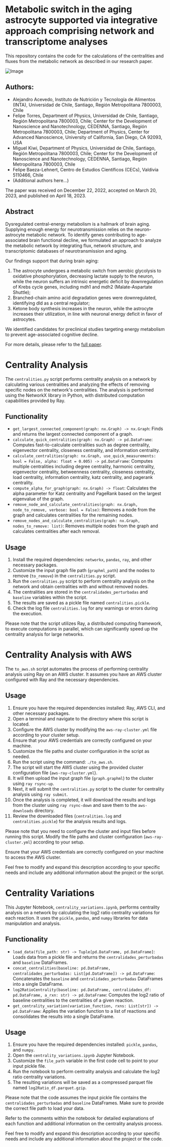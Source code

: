 # Metabolic switch in the aging astrocyte supported via integrative approach comprising network and transcriptome analyses

This repository contains the code for the calculations of the centralities and fluxes from the metabolic network as described in our research paper. 

![Image](images/net_analysis.png)
## Authors:

- Alejandro Acevedo, Instituto de Nutrición y Tecnología de Alimentos (INTA), Universidad de Chile, Santiago, Región Metropolitana 7800003, Chile 
- Felipe Torres, Department of Physics, Universidad de Chile, Santiago, Región Metropolitana 7800003, Chile; Center for the Development of Nanoscience and Nanotechnology, CEDENNA, Santiago, Región Metropolitana 7800003, Chile; Department of Physics, Center for Advanced Nanoscience, University of California, San Diego, CA 92093, USA 
- Miguel Kiwi, Department of Physics, Universidad de Chile, Santiago, Región Metropolitana 7800003, Chile; Center for the Development of Nanoscience and Nanotechnology, CEDENNA, Santiago, Región Metropolitana 7800003, Chile
- Felipe Baeza-Lehnert, Centro de Estudios Científicos (CECs), Valdivia 5110466, Chile
- (Additional authors here...)

The paper was received on December 22, 2022, accepted on March 20, 2023, and published on April 18, 2023. 

## Abstract

Dysregulated central-energy metabolism is a hallmark of brain aging. Supplying enough energy for neurotransmission relies on the neuron-astrocyte metabolic network. To identify genes contributing to age-associated brain functional decline, we formulated an approach to analyze the metabolic network by integrating flux, network structure, and transcriptomic databases of neurotransmission and aging.

Our findings support that during brain aging:
1. The astrocyte undergoes a metabolic switch from aerobic glycolysis to oxidative phosphorylation, decreasing lactate supply to the neuron, while the neuron suffers an intrinsic energetic deficit by downregulation of Krebs cycle genes, including mdh1 and mdh2 (Malate-Aspartate Shuttle);
2. Branched-chain amino acid degradation genes were downregulated, identifying dld as a central regulator;
3. Ketone body synthesis increases in the neuron, while the astrocyte increases their utilization, in line with neuronal energy deficit in favor of astrocytes.

We identified candidates for preclinical studies targeting energy metabolism to prevent age-associated cognitive decline.

For more details, please refer to the [full paper](https://pubmed.ncbi.nlm.nih.gov/37074814/).

# Centrality Analysis

The `centralities.py` script performs centrality analysis on a network by calculating various centralities and analyzing the effects of removing specific nodes on the network's centralities. The analysis is performed using the NetworkX library in Python, with distributed computation capabilities provided by Ray.

## Functionality

- `get_largest_connected_component(graph: nx.Graph) -> nx.Graph`: Finds and returns the largest connected component of a graph.
- `calculate_quick_centralities(graph: nx.Graph) -> pd.DataFrame`: Computes fast-to-calculate centralities such as degree centrality, eigenvector centrality, closeness centrality, and information centrality.
- `calculate_centralities(graph: nx.Graph, use_quick_measurements: bool = False, alpha: float = 0.005) -> pd.DataFrame`: Computes multiple centralities including degree centrality, harmonic centrality, eigenvector centrality, betweenness centrality, closeness centrality, load centrality, information centrality, katz centrality, and pagerank centrality.
- `compute_alpha_for_graph(graph: nx.Graph) -> float`: Calculates the alpha parameter for Katz centrality and PageRank based on the largest eigenvalue of the graph.
- `remove_node_and_calculate_centralities(graph: nx.Graph, node_to_remove, verbose: bool = False)`: Removes a node from the graph and calculates centralities for the remaining nodes.
- `remove_nodes_and_calculate_centralities(graph: nx.Graph, nodes_to_remove: list)`: Removes multiple nodes from the graph and calculates centralities after each removal.

## Usage

1. Install the required dependencies: `networkx`, `pandas`, `ray`, and other necessary packages.
2. Customize the input graph file path (`graphml_path`) and the nodes to remove (`to_remove`) in the `centralities.py` script.
3. Run the `centralities.py` script to perform centrality analysis on the network and obtain centralities with and without removed nodes.
4. The centralities are stored in the `centralidades_perturbadas` and `baseline` variables within the script.
5. The results are saved as a pickle file named `centralities.pickle`.
6. Check the log file `centralities.log` for any warnings or errors during the execution.

Please note that the script utilizes Ray, a distributed computing framework, to execute computations in parallel, which can significantly speed up the centrality analysis for large networks.

# Centrality Analysis with AWS

The `to_aws.sh` script automates the process of performing centrality analysis using Ray on an AWS cluster. It assumes you have an AWS cluster configured with Ray and the necessary dependencies.

## Usage

1. Ensure you have the required dependencies installed: Ray, AWS CLI, and other necessary packages.
2. Open a terminal and navigate to the directory where this script is located.
3. Configure the AWS cluster by modifying the `aws-ray-cluster.yml` file according to your cluster setup.
4. Ensure that your AWS credentials are correctly configured on your machine.
5. Customize the file paths and cluster configuration in the script as needed.
6. Run the script using the command: `./to_aws.sh`.
7. The script will start the AWS cluster using the provided cluster configuration file (`aws-ray-cluster.yml`).
8. It will then upload the input graph file (`graph.graphml`) to the cluster using `ray rsync-up`.
9. Next, it will submit the `centralities.py` script to the cluster for centrality analysis using `ray submit`.
10. Once the analysis is completed, it will download the results and logs from the cluster using `ray rsync-down` and save them to the `aws-downloads` directory.
11. Review the downloaded files (`centralities.log` and `centralities.pickle`) for the analysis results and logs.

Please note that you need to configure the cluster and input files before running this script. Modify the file paths and cluster configuration (`aws-ray-cluster.yml`) according to your setup.

Ensure that your AWS credentials are correctly configured on your machine to access the AWS cluster.

Feel free to modify and expand this description according to your specific needs and include any additional information about the project or the script.


# Centrality Variations

This Jupyter Notebook, `centrality_variations.ipynb`, performs centrality analysis on a network by calculating the log2 ratio centrality variations for each reaction. It uses the `pickle`, `pandas`, and `numpy` libraries for data manipulation and analysis.

## Functionality

- `load_data(file_path: str) -> Tuple[pd.DataFrame, pd.DataFrame]`: Loads data from a pickle file and returns the `centralidades_perturbadas` and `baseline` DataFrames.
- `concat_centralities(baseline: pd.DataFrame, centralidades_perturbadas: List[pd.DataFrame]) -> pd.DataFrame`: Concatenates the `baseline` and `centralidades_perturbadas` DataFrames into a single DataFrame.
- `log2RatioCentrality(baseline: pd.DataFrame, centralidades_df: pd.DataFrame, a_rxn: str) -> pd.DataFrame`: Computes the log2 ratio of baseline centralities to the centralities of a given reaction.
- `get_centrality_variation(variation_function, rxns: List[str]) -> pd.DataFrame`: Applies the variation function to a list of reactions and consolidates the results into a single DataFrame.

## Usage

1. Ensure you have the required dependencies installed: `pickle`, `pandas`, and `numpy`.
2. Open the `centrality_variations.ipynb` Jupyter Notebook.
3. Customize the `file_path` variable in the first code cell to point to your input pickle file.
4. Run the notebook to perform centrality analysis and calculate the log2 ratio centrality variations.
5. The resulting variations will be saved as a compressed parquet file named `log2Ratio_df.parquet.gzip`.

Please note that the code assumes the input pickle file contains the `centralidades_perturbadas` and `baseline` DataFrames. Make sure to provide the correct file path to load your data.

Refer to the comments within the notebook for detailed explanations of each function and additional information on the centrality analysis process.

Feel free to modify and expand this description according to your specific needs and include any additional information about the project or the code.